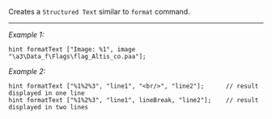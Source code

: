 Creates a `Structured Text` similar to `format` command.


---
*Example 1:*
```sqf
hint formatText ["Image: %1", image "\a3\Data_f\Flags\flag_Altis_co.paa"];
```

*Example 2:*
```sqf
hint formatText ["%1%2%3", "line1", "<br/>", "line2"];		// result displayed in one line
hint formatText ["%1%2%3", "line1", lineBreak, "line2"];	// result displayed in two lines
```